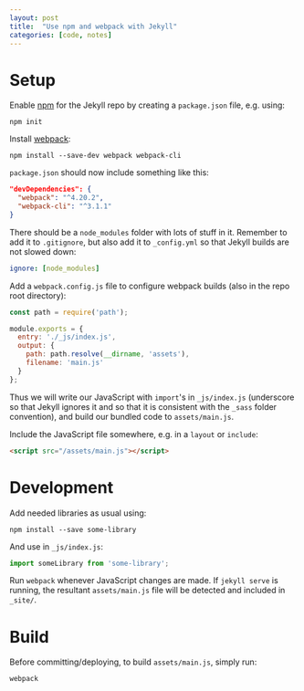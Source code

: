 ```yaml
---
layout: post
title:  "Use npm and webpack with Jekyll"
categories: [code, notes]
---
```


# Setup

Enable [npm](https://www.npmjs.com/) for the Jekyll repo by creating a `package.json` file, e.g. using:

```
npm init
```

Install [webpack](https://webpack.js.org/):

```
npm install --save-dev webpack webpack-cli
```

`package.json` should now include something like this:

```json
"devDependencies": {
  "webpack": "^4.20.2",
  "webpack-cli": "^3.1.1"
}
```

There should be a `node_modules` folder with lots of stuff in it. Remember to add it to `.gitignore`, but also add it to `_config.yml` so that Jekyll builds are not slowed down:

```yaml
ignore: [node_modules]
```

Add a `webpack.config.js` file to configure webpack builds (also in the repo root directory):

```javascript
const path = require('path');

module.exports = {
  entry: './_js/index.js',
  output: {
    path: path.resolve(__dirname, 'assets'),
    filename: 'main.js'
  }
};
```

Thus we will write our JavaScript with `import`'s in `_js/index.js` (underscore so that Jekyll ignores it and so that it is consistent with the `_sass` folder convention), and build our bundled code to `assets/main.js`.

Include the JavaScript file somewhere, e.g. in a `layout` or `include`:

```html
<script src="/assets/main.js"></script>
```

# Development

Add needed libraries as usual using:

```
npm install --save some-library
```

And use in `_js/index.js`:

```javascript
import someLibrary from 'some-library';
```

Run `webpack` whenever JavaScript changes are made. If `jekyll serve` is running, the resultant `assets/main.js` file will be detected and included in `_site/`.

# Build

Before committing/deploying, to build `assets/main.js`, simply run:

```
webpack
```
